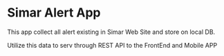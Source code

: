# Simar Alert App

This app collect all alert existing in Simar Web Site and store on local DB.

Utilize this data to serv through REST API to the FrontEnd and Mobile APP


